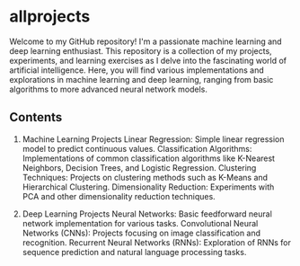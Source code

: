 # allprojects

Welcome to my GitHub repository! I'm a passionate machine learning and deep learning enthusiast. This repository is a collection of my projects, experiments, and learning exercises as I delve into the fascinating world of artificial intelligence. Here, you will find various implementations and explorations in machine learning and deep learning, ranging from basic algorithms to more advanced neural network models.

## Contents
1. Machine Learning Projects
Linear Regression: Simple linear regression model to predict continuous values.
Classification Algorithms: Implementations of common classification algorithms like K-Nearest Neighbors, Decision Trees, and Logistic Regression.
Clustering Techniques: Projects on clustering methods such as K-Means and Hierarchical Clustering.
Dimensionality Reduction: Experiments with PCA and other dimensionality reduction techniques.

2. Deep Learning Projects
Neural Networks: Basic feedforward neural network implementation for various tasks.
Convolutional Neural Networks (CNNs): Projects focusing on image classification and recognition.
Recurrent Neural Networks (RNNs): Exploration of RNNs for sequence prediction and natural language processing tasks.
